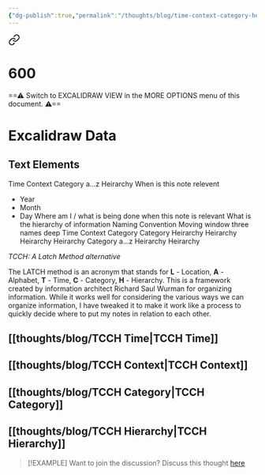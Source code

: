 ```yaml
---
{"dg-publish":true,"permalink":"/thoughts/blog/time-context-category-heirarchy/","tags":["zettelkasten","refactored","blogged"],"created":"2025-02-02T14:00:44.250+00:00","updated":"2025-09-25T19:23:44.244+01:00"}
---
```



<div class="transclusion internal-embed is-loaded"><a class="markdown-embed-link" href="/drawings/latch-graph/" aria-label="Open link"><svg xmlns="http://www.w3.org/2000/svg" width="24" height="24" viewBox="0 0 24 24" fill="none" stroke="currentColor" stroke-width="2" stroke-linecap="round" stroke-linejoin="round" class="svg-icon lucide-link"><path d="M10 13a5 5 0 0 0 7.54.54l3-3a5 5 0 0 0-7.07-7.07l-1.72 1.71"></path><path d="M14 11a5 5 0 0 0-7.54-.54l-3 3a5 5 0 0 0 7.07 7.07l1.71-1.71"></path></svg></a><div class="markdown-embed">

<div class="markdown-embed-title">

# 600

</div>



==⚠  Switch to EXCALIDRAW VIEW in the MORE OPTIONS menu of this document. ⚠==


# Excalidraw Data
## Text Elements
Time 
Context 
Category
a...z 
Heirarchy 
When is this note relevent
- Year
- Month
- Day 
Where am I / what is being done
when this note is relevant 
What is the hierarchy of information
Naming Convention
Moving window three names deep 
Time 
Context 
Category 
Category 
Heirarchy 
Heirarchy 
Heirarchy 
Heirarchy 
Category
a...z 
Heirarchy 
Heirarchy 


</div></div>


*TCCH: A Latch Method alternative*

The LATCH method is an acronym that stands for **L** - Location, **A** - Alphabet,  **T** - Time, **C** - Category, **H** - Hierarchy. This is a framework created by information architect Richard Saul Wurman for organizing information. While it works well for considering the various ways we can organize information, I have tweaked it to make it work like a process to quickly decide where to put my notes in relation to each other.

## [[thoughts/blog/TCCH Time\|TCCH Time]]

## [[thoughts/blog/TCCH Context\|TCCH Context]]

## [[thoughts/blog/TCCH Category\|TCCH Category]]

## [[thoughts/blog/TCCH Hierarchy\|TCCH Hierarchy]]


> [!EXAMPLE] Want to join the discussion? Discuss this thought [here](https://bsky.app/profile/craigtkhill.bsky.social)
